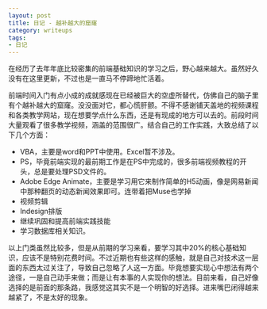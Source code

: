 ```yaml
---
layout: post
title: 日记 - 越补越大的窟窿
category: writeups
tags:
- 日记
---
```


在经历了去年年底比较密集的前端基础知识的学习之后，野心越来越大。虽然好久没有在这里更新，不过也是一直马不停蹄地忙活着。

前端时间入门有点小成的成就感现在已经被巨大的空虚所替代，仿佛自己的脑子里有个越补越大的窟窿。没没面对它，都心慌肝颤。不得不感谢铺天盖地的视频课程和各类教学网站，现在想要学点什么东西，还是有现成的地方可以去的。前段时间大量观看了很多教学视频，涵盖的范围很广。结合自己的工作实践，大致总结了以下几个方面：

- VBA，主要是word和PPT中使用。Excel暂不涉及。
- PS，毕竟前端实现的最前期工作是在PS中完成的，很多前端视频教程的开头，总是要处理PSD文件的。
- Adobe Edge Animate，主要是学习用它来制作简单的H5动画，像是网易新闻中那种翻页的动态新闻效果即可。连带着把Muse也学掉
- 视频剪辑
- Indesign排版
- 继续巩固和提高前端实践技能
- 学习数据库相关知识。

以上门类虽然比较多，但是从前期的学习来看，要学习其中20%的核心基础知识，应该不是特别花费时间。不过近期也有些这样的感触，就是自己对技术这一层面的东西太过关注了，导致自己忽略了人这一方面。毕竟想要实现心中想法有两个途径，一是自己动手来做；而是让有本事的人实现你的想法。目前来看，自己好像选择的是前面的那条路，我感觉这其实不是一个明智的好选择。进来嘴巴闭得越来越紧了，不是太好的现象。
